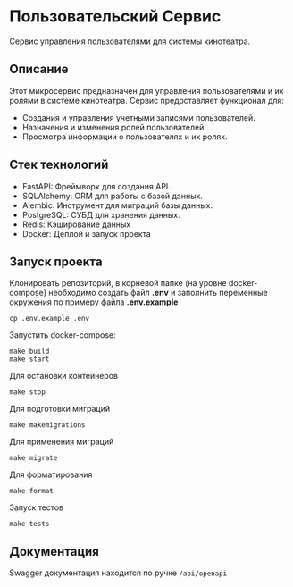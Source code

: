 # Пользовательский Сервис 

Сервис управления пользователями для системы кинотеатра.

## Описание
Этот микросервис предназначен для управления пользователями и их ролями в системе кинотеатра. Сервис предоставляет функционал для:

- Создания и управления учетными записями пользователей.
- Назначения и изменения ролей пользователей.
- Просмотра информации о пользователях и их ролях.

## Стек технологий

- FastAPI: Фреймворк для создания API.
- SQLAlchemy: ORM для работы с базой данных.
- Alembic: Инструмент для миграций базы данных.
- PostgreSQL: СУБД для хранения данных.
- Redis: Кэширование данных
- Docker: Деплой и запуск проекта

## Запуск проекта

Клонировать репозиторий, в корневой папке (на уровне docker-compose) необходимо создать файл **.env** и заполнить переменные окружения 
по примеру файла **.env.example**
```
cp .env.example .env
```

Запустить docker-compose:
```
make build
make start
```

Для остановки контейнеров 
```
make stop
```

Для подготовки миграций 
```
make makemigrations
```

Для применения миграций 
```
make migrate
```

Для форматирования 
```
make format
```

Запуск тестов 
```
make tests
```

## Документация
Swagger документация находится по ручке `/api/openapi`
